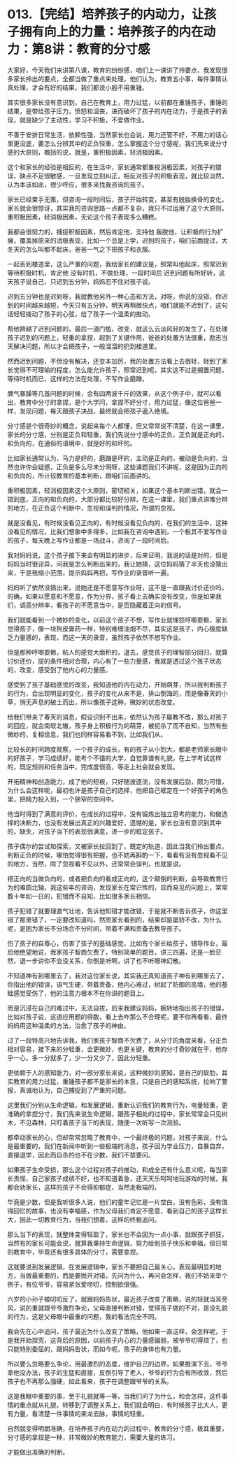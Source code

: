 # 013.【完结】培养孩子的内动力，让孩子拥有向上的力量：培养孩子的内在动力：第8讲：教育的分寸感

大家好，今天我们来讲第八课，教育的纷纷感，咱们上一课讲了拎要点，我发现很多家长拎出的要点，全都当做了重点来处理，他们认为，教育五小事，每件事情认真处理，才会有好的结果，我们都说小股不用重锤。

其实很多家长没有意识到，自己在教育上，用力过猛，以前都在重锤孩子，重锤的结果，是带给孩子压力，愤怒和沮丧，进而破坏了孩子的内在动力，于是孩子的表现，就是缺少了主动性，学习不积极，不爱做作业。

不善于安排日常生活，依赖性强，当然家长也会说，用力还管不好，不用力的话心里更没底，要怎么分辨其中的正负轻重，怎么掌握这个分寸感呢，我们先来说分寸感的大原则，概括的说，就是，重积极因素，轻消极因素。

这个和家长的经验是相反的，在生活中，家长通常都重视消极因素，对孩子的错误，缺点不足很敏感，一旦发现立刻纠正，相反对孩子的积极表现，就比较淡然，认为本该如此，很少呼应，很多来找我咨询的孩子。

家长已经束手无策，但咨询一段时间后，孩子开始转变，甚至有脱胎换骨的变化，家长就会很惊讶，其实我的咨询思路一点都不复杂，我只不过运用了这个大原则，重积极因素，轻消极因素，无论这个孩子表现多么糟糕。

我都会很努力的，捕捉积极因素，然后肯定他，支持他 轰脱他，让积极的行为扩展，覆盖掉原来的消极表现，比如一个总是上学，迟到的孩子，咱们前面提过，大冬天的怎么叫都不起床，爸爸一气之下把孩子和衣服。

一起丢到楼道里，这么严重的问题，我给家长的建议是，照常叫他起床，照常迟到 等待积极时机，肯定他 没有时机，不做处理，一段时间后 迟到问题有所好转，这天孩子说自己，只迟到五分钟，妈妈忍不住对孩子说。

迟到五分钟也是迟到呀，我就教他另外一种心态和方法，对呀，你说的没错，你迟到的时间越来越短，今天只有五分钟，明天再稍微快点，咱们就能不迟到了，这句话轻轻拨动了孩子的心弦，给了孩子一个温柔的推动。

帮他跨越了迟到问题的，最后一道门槛，改变，就这么云淡风轻的发生了，在处理孩子迟到的问题上，轻重的拿捏，起到了关键作用，爸爸的处置方法很重，励志当天解决问题，所以才会把孩子，一般溜溜的扔到楼道里。

然而迟到问题，不但没有解决，还变本加厉，我的处置方法看上去很轻，轻到了家长觉得不可理喻的程度，怎么能允许孩子，照常迟到呢，其实这不过是搁置问题，等待时机而已，这样的方法在处理，不写作业磨蹭。

脾气暴躁等几首问题的时候，会有四两波千斤的效果，从这个例子中，就可以看出，教育中分寸的拿捏，是个大学问，拿捏不好分寸，用力过猛，像这位爸爸一样，发现问题，每天跟孩子决战，最终就会把孩子逼入绝境。

分寸感是个很奇妙的概念，说起来每个人都懂，但又常常说不清楚，在这一课里，家长的分寸感，分别是正负和轻重，我们先说分寸感中的正负，正负就是正向的，和负向的，在通俗的语境中，就是好的和坏的。

比如家长通常认为，马力是好的，磨蹭是坏的，主动是正向的，被动是负向的，当然也许你会疑惑，正负是多么尽未分明呀，这些课题我们不讲呢，这是因为正向的和负向的，所计较教育的基本判断，跟咱们前面讲的。

重积极因素，轻消极因素这个大原则，密切相关，如果这个基本判断出错，就会一错到底，正向的和负向的，大部分都比较好分辨，在这一课里，我们重点讲难分辨的地方，在正负这个判断中，忽视和误判的情况，所谓的忽视。

就是没看见，有时候没看见正向的，有时候没看见负向的，在我们的生活中，这种没看见的情况，比我们想象中多得多，比如我在咨询中遇到，一个极其不爱写作业的孩子，每天晚上写作业都是一场战斗，咨询了一段时间后。

我对妈妈说，这个孩子接下来会有明显的进步，后来证明，我说的话是对的，但是妈妈当时很诧异，问我是怎么判断出来的，我让她猜，这位妈妈猜了半天也没猜出来，于是我缩小范围，提示妈妈再把，写作业的录音听一遍。

妈妈听了依然没猜出来，说她还是不愿意写作业呀，这不是一直跟我讨价还价吗，的确，如果以愿意和不愿意，作为分界，孩子看上去确实没有改变，但是如果我们，调高分辨率，看孩子的不愿意当中，是否隐藏着正向的信号。

我们就能看到一个微妙的变化，以前这个孩子不想，写作业就埋怨哼唧耍赖，家长觉得孩子，像一块狗皮膏药一样，特别难缠油烟不尽，其实这是孩子，内心极度缺乏力量感的，表现，而这一天的录音，虽然孩子依然不想写作业。

但是那种哼唧耍赖，粘人的感觉大面积的，退去，感觉孩子的理智部分回归，就算讨价还价，提的条件相对合理，内心有了一些力量感，我就是透过这个孩子状态的，改变，感受到了他内心的力量感。

感受到了孩子基础感觉的改变，我知道他的内在动力，开始萌芽，所以我判断孩子的行为，会出现明显的变化，孩子的变化从来不是，排山倒海的，而是像春天的小草，悄无声息的破土而出，所以像孩子这种，微妙的状态改变。

给我们带来了春天的消息，假设识别不出来，依然认为孩子屡教不改，那么对孩子的回应，就会南软北辙，孩子身上积极行为的萌芽，被扼杀了而不自知，当然有些微妙的，复相信息，我们也同样容易看不到，比如我们从。

比较长的时间跨度观察，一个孩子的成长，有的孩子从小到大，都是老师家长眼中的好孩子，学习成绩好，能考个不错的大学，自觉靠谱有礼貌，在上学考试这样的，既定规则和任务当中，完成度很高，等走上社会就会发现。

开拓精神和创造能力，成了他的短板，只好随波逐流，没有发展后劲，颇为可惜，为什么会这样呢，最初也许是孩子自己的选择，他把自己框定在一个好孩子的角色里，把精力投入到，一个狭窄的空间中。

他当时得到了满意的评价，在成长的过程中，没有锻炼出独立思考的能力，和做选择的决断力，也没有发展出真正的兴趣爱好，遗憾的是，家长也没有意识到其中的，缺失，对孩子当下的表现很满意，进一步的框定孩子。

孩子偶尔的尝试和探索，又被家长拉回到了，既定的轨道，因此当我们拎出要点，判断正负的时候，哪怕觉得很有把握，也不妨再斟酌一下，看看有没有忽视看不见的地方，当然，除了忽视看不见以外，还常常会误判，也就是说。

把正向的当做负向的，或者把负向的看成正向的，这个颠倒的判断，会导致教育行为的难圆北轴，我这些年的咨询，发现家长在常识性的，显而易见的问题上，常常数十年如一日的，犯错而不自知，比如很多家长相信。

孩子犯错了就要理直气壮地，告诉他知错才能改错，于是就不断告诉孩子，你这里错了那里错了，一定要改知道吗，然而家长看到的，结果却是屡骄不改，为什么呢，是因为家长不分场合不分时间，带着不满和责备去教导孩子。

伤了孩子的自尊心，伤害了孩子的基础感觉，比如有个家长给孩子，辅导作业，最后他绝望地说，我家孩子智商欠费了，特别简单的题目，讲三四遍，还是一脸茫然，退一步讲你不会没关系，你倒是听啊，讲了也不听眼神幻散。

不知道神有到哪里去了，我对这位家长说，其实我还真知道孩子神有到哪里去了，你指出他的错误，语气生硬，带着责备，他内心难过，树起了防御的高墙，他的基础感觉受伤了，他的注意力根本不在你讲的题目上。

而是沉浸在自己的难过中，无法自拔，后来我建议妈妈，婉转地指出孩子的错误，比如对孩子说，这道应用题的得数，看上去咋那么不合理呢，要不你再看看，最终妈妈用这种温柔的方法，治愈了孩子的神由。

过了一段特高兴地告诉我，我们家孩子智商不欠费了，从分寸的角度来看，分正负相对容易，接下来的分轻重，会更微妙，也更关键，教育的分寸奇妙就在于，他存乎一心，多一分就多了，少一分又少了，因此分轻重。

更依赖于人的感知能力，对一部分家长来说，这种微妙的感知，是自己的软肋，其实教育的用力过猛，重锤孩子都不是家长的本意，只是自己的感知系统，拉响了警报，真诚地认为，自己捕捉到了严重的问题。

这里我们分别从生命逻辑，和发展逻辑，重新认识我们的教育行为，电量轻重，更准确的拿捏分寸，我们先来说生命逻辑，跟孩子相处的过程中，家长常常会只见树木，不见森林，只盯着孩子当下的表现，随便一次听写一次测验。

都牵动家长的心，但却常常忽略了教育中，一个最终极的问题，对孩子来说，什么是最重要的，我们在新闻中听到一些极端的消息，孩子因为学业压力，自暴自弃，直接退学，因此而自杀的也不在少数，我们不禁要问。

如果孩子生命受损，那么这个过程对孩子的推动，和成全还有什么意义呢，每当家长责怪，自己家孩子成绩不好，也不知道着急，还天天乐呵呵地玩游戏的时候，我都会劝家长，这样的孩子不会得抑郁症，当然走极端的。

毕竟是少数，但是我听很多人说，他们的童年记忆是一片空白，没有色彩，没有值得回忆的故事，也没有幸福感，作为父母我们肯定不愿意，看到自己的孩子这样长大，因此一切教育行为，当我们想着，这样的终极追问。

那么当下的表现，就整体变得轻盈了，家长也不会因为一点小事，就跟孩子抓狂，当然有的家长可能会说，就算我秉持生命逻辑，努力给到孩子快乐和幸福，但日常的教育中，毕竟还有很多具体的分寸，需要拿捏。

这就要说到发展逻辑，在发展逻辑中，家长不要把自己最关心，表现最明显的地方，当做最重要的，而是要抛开对错，先问为什么，再问会怎样，我们不妨来举个例子，有位爷爷，容易紧张爱唠叨，控制欲很强。

六岁的小孙子被叨叨反了，就跟妈妈告状，最近孩子改变了策略，说的轻就当耳旁风，说的重就跟爷爷激烈争论，父母直接判断对错，觉得孩子做的不对，是没礼貌的行为，这是父母眼中最重的问题，我的看法完全不同。

我会先在心中追问，孩子最近为什么改变了策略，他如果一直这样，会怎样呢，于是我开始探究，这背后的原因，以前孩子内心的力量感偏弱，被爷爷叨得烦了，也只能特别委屈的，跟妈妈告状，而如今呢，孩子的身体也有力量。

所以要么忽略要么争论，用最激烈的态度，维护自己的边界，如果推演下去，爷爷拿他没办法，孩子的生猛和直接，反倒引导了老人，爷爷的行为会有所收敛，然后孩子也不再那么强硬，如此看来，孩子在调整跟爷爷的关系。

这是我眼中重要的事，至于礼貌就等一等，当我们问了为什么，和会怎样，这件事情的重点就从礼貌，转移到了调整关系上，我们就会明白，有时候孩子比大人，更有力量，看清楚一件事情的来龙去脉，事情的轻重。

自然就变得明朗准确，在培养孩子内在动力的过程中，教育的分寸感，极其重要，分寸感的拿捏是一种，非常微妙的教育能力，需要大量的练习。

才能做出准确的判断。